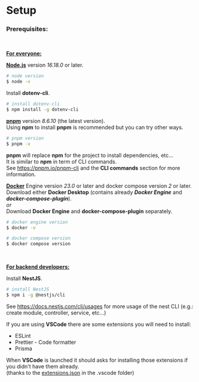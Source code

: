 # Setup

### Prerequisites:

<br/>

**<ins>For everyone:</ins>**

<a href="http://nodejs.org" target="_blank">**Node.js**</a> version _16.18.0_ or later.

```bash
# node version
$ node -v
```

Install **dotenv-cli**.

```bash
# install dotenv-cli
$ npm install -g dotenv-cli
```

<a href="https://pnpm.io/installation#using-npm" target="_blank">**pnpm**</a> version _8.6.10_ (the latest version).
<br/>
Using **npm** to install **pnpm** is recommended but you can try other ways.

```bash
# pnpm version
$ pnpm -v
```

**pnpm** will replace **npm** for the project to install dependencies, etc...
<br/>
It is similar to **npm** in term of CLI commands.
<br/>
See https://pnpm.io/pnpm-cli and the **CLI commands** section for more information.

<a href="https://docs.docker.com/engine/install/" target="_blank">**Docker**</a> Engine version _23.0_ or later and docker compose version _2_ or later.
<br/>
Download either **Docker Desktop** (contains already **_Docker Engine_** and **_docker-compose-plugin_**).
<br/>
_or_
<br/>
Download **Docker Engine** and **docker-compose-plugin** separately.

```bash
# docker engine version
$ docker -v

# docker compose version
$ docker compose version
```

<br/>

**<ins>For backend developers:</ins>**

Install **NestJS**.

```bash
# install NestJS
$ npm i -g @nestjs/cli
```

See https://docs.nestjs.com/cli/usages for more usage of the nest CLI (e.g.: create module, controller, service, etc...)

If you are using **VSCode** there are some extensions you will need to install:

- ESLint
- Prettier - Code formatter
- Prisma

When **VSCode** is launched it should asks for installing those extensions if you didn't have them already.
<br/>
(thanks to the [extensions.json](../.vscode/extensions.json) in the .vscode folder)
